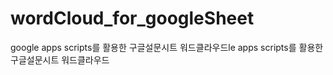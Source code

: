 # wordCloud_for_googleSheet
google apps scripts를 활용한 구글설문시트 워드클라우드le apps scripts를 활용한 구글설문시트 워드클라우드
